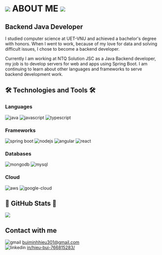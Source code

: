 

![](https://user-images.githubusercontent.com/18350557/176309783-0785949b-9127-417c-8b55-ab5a4333674e.gif) ABOUT ME ![](https://user-images.githubusercontent.com/18350557/176309783-0785949b-9127-417c-8b55-ab5a4333674e.gif)
==============================================================================================================================================================================================================================

  

Backend Java Developer
----------------------

  

I studied computer science at UET-VNU and achieved a bachelor's degree with honors. When I went to work, because of my love for data and solving difficult issues, I chose to become a backend developer.

Currently I am working at NTQ Solution JSC as a Java Backend developer, my job is to develop servers for web and apps using Spring Boot. I am continuing to learn about other languages and frameworks to serve backend development work.

  

🛠 Technologies and Tools 🛠
----------------------------

### Languages

![java](https://img.shields.io/badge/Java-ED8B00?style=for-the-badge&logo=openjdk&logoColor=white) ![javascript](https://img.shields.io/badge/JavaScript-323330?style=for-the-badge&logo=javascript&logoColor=F7DF1E) ![typescript](https://img.shields.io/badge/TypeScript-007ACC?style=for-the-badge&logo=typescript&logoColor=white)

### Frameworks

![spring boot](https://img.shields.io/badge/Spring-6DB33F?style=for-the-badge&logo=spring&logoColor=white) ![nodejs](https://img.shields.io/badge/Node.js-43853D?style=for-the-badge&logo=node.js&logoColor=white) ![angular](https://img.shields.io/badge/Angular-DD0031?style=for-the-badge&logo=angular&logoColor=white) ![react](https://img.shields.io/badge/React-20232A?style=for-the-badge&logo=react&logoColor=61DAFB)

### Databases

![mongodb](https://img.shields.io/badge/MongoDB-4EA94B?style=for-the-badge&logo=mongodb&logoColor=white) ![mysql](https://img.shields.io/badge/MySQL-00000F?style=for-the-badge&logo=mysql&logoColor=white)

### Cloud

![aws](https://img.shields.io/badge/Amazon_AWS-232F3E?style=for-the-badge&logo=amazon-aws&logoColor=white) ![google-cloud](https://img.shields.io/badge/Google_Cloud-4285F4?style=for-the-badge&logo=google-cloud&logoColor=white)

🚀 GitHub Stats 🚀
------------------

[![](https://github-readme-stats.vercel.app/api?username=minhhieu3001&show_icons=true&theme=prussian&include_all_commits=true)](#)

Contact with me
---------------

 ![gmail](https://img.shields.io/badge/Gmail-D14836?style=for-the-badge&logo=gmail&logoColor=white) [buiminhhieu301@gmail.com](mailto:buiminhhieu301@gmail.com) \
 ![linkedin](https://img.shields.io/badge/LinkedIn-0077B5?style=for-the-badge&logo=linkedin&logoColor=white) [in/hieu-bui-766815283/](https://www.linkedin.com/in/hieu-bui-766815283/)
